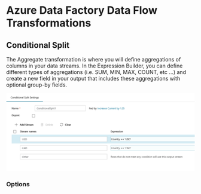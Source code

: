 # Azure Data Factory Data Flow Transformations

## Conditional Split

The Aggregate transformation is where you will define aggregations of columns in your data streams. In the Expression Builder, you can define different types of aggregations (i.e. SUM, MIN, MAX, COUNT, etc ...) and create a new field in your output that includes these aggregations with optional group-by fields.

![conditional split](../images/cd1.png "conditional split")

### Options

